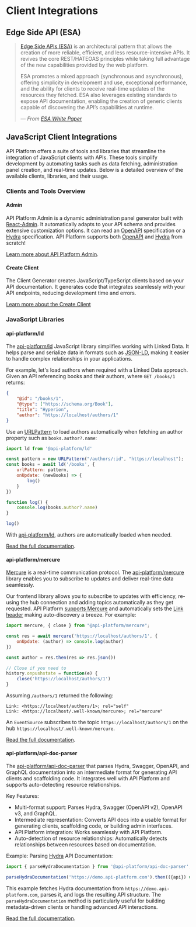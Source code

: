 # Client Integrations

## Edge Side API (ESA)

> [Edge Side APIs (ESA)](https://edge-side-api.rocks/) is an architectural pattern that allows the creation of more
> reliable, efficient, and less resource-intensive APIs. It revives the core REST/HATEOAS principles while taking full
> advantage of the new capabilities provided by the web platform.
>
> ESA promotes a mixed approach (synchronous and asynchronous), offering simplicity in development and use, exceptional
> performance, and the ability for clients to receive real-time updates of the resources they fetched. ESA also leverages
> existing standards to expose API documentation, enabling the creation of generic clients capable of discovering the
> API’s capabilities at runtime.
>
> — *From [ESA White Paper](https://edge-side-api.rocks/white-paper)*

## JavaScript Client Integrations

API Platform offers a suite of tools and libraries that streamline the integration of JavaScript clients with APIs.
These tools simplify development by automating tasks such as data fetching, administration panel creation,
and real-time updates. Below is a detailed overview of the available clients, libraries, and their usage.

### Clients and Tools Overview

#### Admin

API Platform Admin is a dynamic administration panel generator built with [React-Admin](https://marmelab.com/react-admin/).
It automatically adapts to your API schema and provides extensive customization options. It can read an [OpenAPI](https://www.openapis.org/)
specification or a [Hydra](https://www.hydra-cg.com/) specification. API Platform supports both [OpenAPI](openapi.md) and
[Hydra](extending-jsonld-context.md#hydra) from scratch!

[Learn more about API Platform Admin](../admin/index.md).

#### Create Client

The Client Generator creates JavaScript/TypeScript clients based on your API documentation. It generates code that
integrates seamlessly with your API endpoints, reducing development time and errors.

[Learn more about the Create Client](../create-client/index.md)

### JavaScript Libraries

#### api-platform/ld

The [api-platform/ld](https://edge-side-api.rocks/linked-data) JavaScript library simplifies working with Linked Data.
It helps parse and serialize data in formats such as [JSON-LD](extending-jsonld-context.md#json-ld), making it easier to
handle complex relationships in your applications.

For example, let's load authors when required with a Linked Data approach.
Given an API referencing books and their authors, where `GET /books/1` returns:

```json
{
    "@id": "/books/1",
    "@type": ["https://schema.org/Book"],
    "title": "Hyperion",
    "author": "https://localhost/authors/1"
}
```

Use an [URLPattern](https://urlpattern.spec.whatwg.org/) to load authors automatically when fetching an author property
such as `books.author?.name`:

```javascript
import ld from '@api-platform/ld'

const pattern = new URLPattern("/authors/:id", "https://localhost");
const books = await ld('/books', {
    urlPattern: pattern,
    onUpdate: (newBooks) => {
        log()
    }
})

function log() {
    console.log(books.author?.name)
}

log()
```

With [api-platform/ld](https://edge-side-api.rocks/linked-data), authors are automatically loaded when needed.

[Read the full documentation](https://edge-side-api.rocks/linked-data).

#### api-platform/mercure

[Mercure](https://mercure.rocks/spec) is a real-time communication protocol. The [api-platform/mercure](https://edge-side-api.rocks/mercure)
library enables you to subscribe to updates and deliver real-time data seamlessly.

Our frontend library allows you to subscribe to updates with efficiency, re-using the hub connection and adding topics
automatically as they get requested. API Platform [supports Mercure](mercure.md) and automatically sets the
[Link header](https://mercure.rocks/spec#content-negotiation) making auto-discovery a breeze. For example:

```javascript
import mercure, { close } from "@api-platform/mercure";

const res = await mercure('https://localhost/authors/1', {
    onUpdate: (author) => console.log(author)
})

const author = res.then(res => res.json())

// Close if you need to 
history.onpushstate = function(e) {
    close('https://localhost/authors/1')
}
```

Assuming `/authors/1` returned the following:

```http
Link: <https://localhost/authors/1>; rel="self"
Link: <https://localhost/.well-known/mercure>; rel="mercure"
```

An `EventSource` subscribes to the topic `https://localhost/authors/1` on the hub `https://localhost/.well-known/mercure`.

[Read the full documentation](https://edge-side-api.rocks/mercure).

#### api-platform/api-doc-parser

The [api-platform/api-doc-parser](https://github.com/api-platform/api-doc-parser)  that parses Hydra, Swagger,
OpenAPI, and GraphQL documentation into an intermediate format for generating API clients and scaffolding code.
It integrates well with API Platform and supports auto-detecting resource relationships.

Key Features:

- Multi-format support: Parses Hydra, Swagger (OpenAPI v2), OpenAPI v3, and GraphQL.
- Intermediate representation: Converts API docs into a usable format for generating clients, scaffolding code, or building admin interfaces.
- API Platform integration: Works seamlessly with API Platform.
- Auto-detection of resource relationships: Automatically detects relationships between resources based on documentation.

Example: Parsing [Hydra](http://hydra-cg.com/) API Documentation:

```javascript
import { parseHydraDocumentation } from '@api-platform/api-doc-parser';

parseHydraDocumentation('https://demo.api-platform.com').then(({api}) => console.log(api));
```
This example fetches Hydra documentation from `https://demo.api-platform.com`, parses it, and logs the resulting API
structure. The `parseHydraDocumentation` method is particularly useful for building metadata-driven clients or handling advanced API interactions.

[Read the full documentation](https://github.com/api-platform/api-doc-parser).
